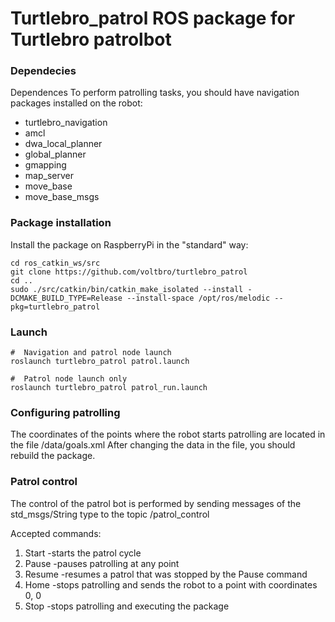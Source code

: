 # Turtlebro_patrol ROS package for Turtlebro patrolbot

### Dependecies
Dependences
To perform patrolling tasks, you should have navigation packages installed on the robot:

* turtlebro_navigation
* amcl
* dwa_local_planner
* global_planner
* gmapping
* map_server
* move_base
* move_base_msgs


### Package installation
Install the package on RaspberryPi in the "standard" way:

```
cd ros_catkin_ws/src
git clone https://github.com/voltbro/turtlebro_patrol
cd ..
sudo ./src/catkin/bin/catkin_make_isolated --install -DCMAKE_BUILD_TYPE=Release --install-space /opt/ros/melodic --pkg=turtlebro_patrol
```

### Launch
```
#  Navigation and patrol node launch
roslaunch turtlebro_patrol patrol.launch

#  Patrol node launch only
roslaunch turtlebro_patrol patrol_run.launch
```

### Configuring patrolling
The coordinates of the points where the robot starts patrolling are located in the file /data/goals.xml 
After changing the data in the file, you should rebuild the package.

### Patrol control
The control of the patrol bot is performed by sending messages of the std_msgs/String type to the topic /patrol_control

Accepted commands:
1. Start -starts the patrol cycle
2. Pause -pauses patrolling at any point
3. Resume -resumes a patrol that was stopped by the Pause command
4. Home -stops patrolling and sends the robot to a point with coordinates 0, 0
5. Stop -stops patrolling and executing the package
